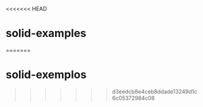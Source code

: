 <<<<<<< HEAD
# solid-examples
=======
# solid-exemplos
>>>>>>> d3eedcb8e4ceb8ddade13249d1c6c05372984c08
